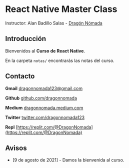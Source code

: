 # React Native Master Class

Instructor: Alan Badillo Salas - [Dragón Nómada](https://dragonnomada.medium.com)

## Introducción

Bienvenidos al **Curso de React Native**.

En la carpeta `notas/` encontrarás las notas del curso.

## Contacto

**Gmail** [dragonnomada123@gmail.com](mailto://dragonnomada123@gmail.com)

**Github** [github.com/dragonnomada](https://github.com/dragonnomada)

**Medium** [dragonnomada.medium.com](https://dragonnomada.medium.com)

**Twitter** [twitter.com/dragonnomada123](https://twitter.com/dragonnomada123)

**Repl** [https://replit.com/@DragonNomada](https://replit.com/@DragonNomada)

## Avisos

* [9 de agosto de 2021] - Damos la bienvenida al curso.
